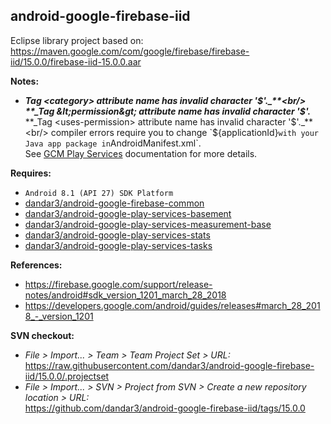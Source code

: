 ## android-google-firebase-iid

Eclipse library project based on:<br/>
https://maven.google.com/com/google/firebase/firebase-iid/15.0.0/firebase-iid-15.0.0.aar

**Notes:**
- **_Tag &lt;category&gt; attribute name has invalid character '$'._**<br/>
  **_Tag &lt;permission&gt; attribute name has invalid character '$'._**<br/>
  **_Tag &lt;uses-permission&gt; attribute name has invalid character '$'._**<br/>
compiler errors require you to change `${applicationId}` with your Java app package in `AndroidManifest.xml`.<br/>
See [GCM Play Services](https://developers.google.com/cloud-messaging/android/client#manifest) documentation for more details.

**Requires:**
- `Android 8.1 (API 27) SDK Platform`
- [dandar3/android-google-firebase-common](https://github.com/dandar3/android-google-firebase-common/tree/15.0.0)
- [dandar3/android-google-play-services-basement](https://github.com/dandar3/android-google-play-services-basement/tree/15.0.0)
- [dandar3/android-google-play-services-measurement-base](https://github.com/dandar3/android-google-play-services-measurement-base/tree/15.0.0)
- [dandar3/android-google-play-services-stats](https://github.com/dandar3/android-google-play-services-stats/tree/15.0.0)
- [dandar3/android-google-play-services-tasks](https://github.com/dandar3/android-google-play-services-tasks/tree/15.0.0)

**References:**
- https://firebase.google.com/support/release-notes/android#sdk_version_1201_march_28_2018
- https://developers.google.com/android/guides/releases#march_28_2018_-_version_1201

**SVN checkout:**
- _File > Import... > Team > Team Project Set > URL:_<br/>
  https://raw.githubusercontent.com/dandar3/android-google-firebase-iid/15.0.0/.projectset
- _File > Import... > SVN > Project from SVN > Create a new repository location > URL:_<br/> 
  https://github.com/dandar3/android-google-firebase-iid/tags/15.0.0